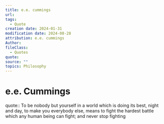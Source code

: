 ```yaml
---
title: e.e. cummings
url: 
tags:
  - Quote
creation date: 2024-01-31
modification date: 2024-08-28
attribution: e.e. cummings
Author: 
fileClass:
  - Quotes
quote: 
source: ""
topics: Philosophy
---
```


# e.e. Cummings

quote:: To be nobody but yourself in a world which is doing its best, night and day, to make you everybody else, means to fight the hardest battle which any human being can fight; and never stop fighting

